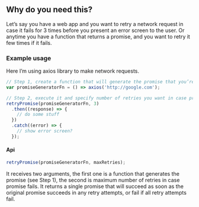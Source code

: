 ## Why do you need this?

Let’s say you have a web app and you want to retry a network request in case it fails for 3 times before you present an error screen to the user. Or anytime you have a function that returns a promise, and you want to retry it few times if it fails.

### Example usage

Here I’m using axios library to make network requests.

```javascript
// Step 1, create a function that will generate the promise that you’re looking for
var promiseGeneratorFn = () => axios('http://google.com');

// Step 2, execute it and specify number of retries you want in case promise fails
retryPromise(promiseGeneratorFn, 3)
  .then((response) => {
    // do some stuff
  })
  .catch((error) => {
    // show error screen?
  });
```

#### Api
```javascript
retryPromise(promiseGeneratorFn, maxRetries);
```
It receives two arguments, the first one is a function that generates the promise (see Step 1), the second is maximum number of retries in case promise fails. It returns a single promise that will succeed as soon as the original promise succeeds in any retry attempts, or fail if all retry attempts fail.

